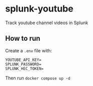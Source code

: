 # splunk-youtube
Track youtube channel videos in Splunk
## How to run
Create a `.env` file with:
```
YOUTUBE_API_KEY=
SPLUNK_PASSWORD=
SPLUNK_HEC_TOKEN=
```
Then run `docker compose up -d`
